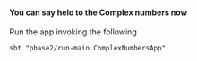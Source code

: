 #### You can say helo to the Complex numbers now

Run the app invoking the following

```
sbt "phase2/run-main ComplexNumbersApp"
```